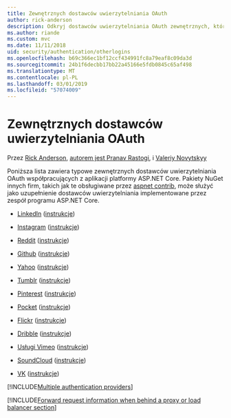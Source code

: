 ```yaml
---
title: Zewnętrznych dostawców uwierzytelniania OAuth
author: rick-anderson
description: Odkryj dostawców uwierzytelniania OAuth zewnętrznych, które działają z aplikacji platformy ASP.NET Core.
ms.author: riande
ms.custom: mvc
ms.date: 11/11/2018
uid: security/authentication/otherlogins
ms.openlocfilehash: b69c366ec1bf12ccf434991fc8a79eaf8c09da3d
ms.sourcegitcommit: 24b1f6decbb17bb22a45166e5fdb0845c65af498
ms.translationtype: MT
ms.contentlocale: pl-PL
ms.lasthandoff: 03/01/2019
ms.locfileid: "57074009"
---
```

# <a name="external-oauth-authentication-providers"></a>Zewnętrznych dostawców uwierzytelniania OAuth

Przez [Rick Anderson](https://twitter.com/RickAndMSFT), [autorem jest Pranav Rastogi](https://github.com/rustd), i [Valeriy Novytskyy](https://github.com/01binary)

Poniższa lista zawiera typowe zewnętrznych dostawców uwierzytelniania OAuth współpracujących z aplikacji platformy ASP.NET Core. Pakiety NuGet innych firm, takich jak te obsługiwane przez [aspnet contrib](https://www.nuget.org/packages?q=owners%3Aaspnet-contrib+title%3AOAuth), może służyć jako uzupełnienie dostawców uwierzytelniania implementowane przez zespół programu ASP.NET Core.

* [LinkedIn](https://www.linkedin.com/developer/apps) ([instrukcje](https://developer.linkedin.com/docs/oauth2))

* [Instagram](https://www.instagram.com/developer/register/) ([instrukcje](https://www.instagram.com/developer/authentication/))

* [Reddit](https://www.reddit.com/login?dest=https%3A%2F%2Fwww.reddit.com%2Fprefs%2Fapps) ([instrukcje](https://github.com/reddit/reddit/wiki/OAuth2-Quick-Start-Example))

* [Github](https://github.com/login?return_to=https%3A%2F%2Fgithub.com%2Fsettings%2Fapplications%2Fnew) ([instrukcje](https://developer.github.com/v3/oauth/))

* [Yahoo](https://login.yahoo.com/config/login?src=devnet&.done=http%3A%2F%2Fdeveloper.yahoo.com%2Fapps%2Fcreate%2F) ([instrukcje](https://developer.yahoo.com/bbauth/user.html))

* [Tumblr](https://www.tumblr.com/oauth/apps) ([instrukcje](https://www.tumblr.com/docs/api/v2#auth))

* [Pinterest](https://www.pinterest.com/login/?next=http%3A%2F%2Fdevsite%2Fapps%2F) ([instrukcje](https://developers.pinterest.com/docs/api/overview/?))

* [Pocket](https://getpocket.com/developer/apps/new) ([instrukcje](https://getpocket.com/developer/docs/authentication))

* [Flickr](https://www.flickr.com/services/apps/create) ([instrukcje](https://www.flickr.com/services/api/auth.oauth.html))

* [Dribble](https://dribbble.com/signup) ([instrukcje](http://developer.dribbble.com/v1/oauth/))

* [Usługi Vimeo](https://vimeo.com/join) ([instrukcje](https://developer.vimeo.com/api/authentication))

* [SoundCloud](https://soundcloud.com/you/apps/new) ([instrukcje](https://developers.soundcloud.com/blog/we-love-oauth-2))

* [VK](https://vk.com/apps?act=manage) ([instrukcje](https://vk.com/pages?oid=-17680044&p=Authorizing_Sites))

[!INCLUDE[Multiple authentication providers](includes/chain-auth-providers.md)]

[!INCLUDE[Forward request information when behind a proxy or load balancer section](includes/forwarded-headers-middleware.md)]
